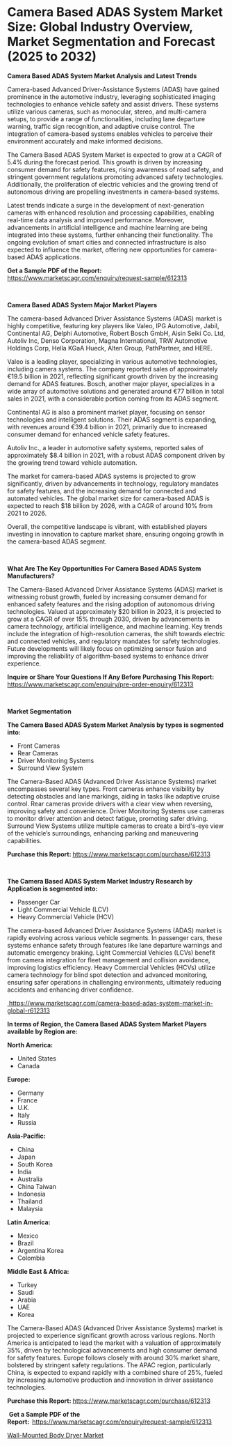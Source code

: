<p><h1>Camera Based ADAS System Market Size: Global Industry Overview, Market Segmentation and Forecast (2025 to 2032)</h1></p><p><strong>Camera Based ADAS System Market Analysis and Latest Trends</strong></p>
<p><p>Camera-based Advanced Driver-Assistance Systems (ADAS) have gained prominence in the automotive industry, leveraging sophisticated imaging technologies to enhance vehicle safety and assist drivers. These systems utilize various cameras, such as monocular, stereo, and multi-camera setups, to provide a range of functionalities, including lane departure warning, traffic sign recognition, and adaptive cruise control. The integration of camera-based systems enables vehicles to perceive their environment accurately and make informed decisions.</p><p>The Camera Based ADAS System Market is expected to grow at a CAGR of 5.4% during the forecast period. This growth is driven by increasing consumer demand for safety features, rising awareness of road safety, and stringent government regulations promoting advanced safety technologies. Additionally, the proliferation of electric vehicles and the growing trend of autonomous driving are propelling investments in camera-based systems.</p><p>Latest trends indicate a surge in the development of next-generation cameras with enhanced resolution and processing capabilities, enabling real-time data analysis and improved performance. Moreover, advancements in artificial intelligence and machine learning are being integrated into these systems, further enhancing their functionality. The ongoing evolution of smart cities and connected infrastructure is also expected to influence the market, offering new opportunities for camera-based ADAS applications.</p></p>
<p><strong>Get a Sample PDF of the Report:&nbsp;</strong> <a href="https://www.marketscagr.com/enquiry/request-sample/612313?utm_campaign=2990&utm_medium=2&utm_source=Github&utm_content=ia&utm_term=29032025&utm_id=camera-based-adas-system">https://www.marketscagr.com/enquiry/request-sample/612313</a></p>
<p>&nbsp;</p>
<p><strong>Camera Based ADAS System Major Market Players</strong></p>
<p><p>The camera-based Advanced Driver Assistance Systems (ADAS) market is highly competitive, featuring key players like Valeo, IPG Automotive, Jabil, Continental AG, Delphi Automotive, Robert Bosch GmbH, Aisin Seiki Co. Ltd, Autoliv Inc, Denso Corporation, Magna International, TRW Automotive Holdings Corp, Hella KGaA Hueck, Alten Group, PathPartner, and HERE.</p><p>Valeo is a leading player, specializing in various automotive technologies, including camera systems. The company reported sales of approximately €19.5 billion in 2021, reflecting significant growth driven by the increasing demand for ADAS features. Bosch, another major player, specializes in a wide array of automotive solutions and generated around €77 billion in total sales in 2021, with a considerable portion coming from its ADAS segment. </p><p>Continental AG is also a prominent market player, focusing on sensor technologies and intelligent solutions. Their ADAS segment is expanding, with revenues around €39.4 billion in 2021, primarily due to increased consumer demand for enhanced vehicle safety features.</p><p>Autoliv Inc., a leader in automotive safety systems, reported sales of approximately $8.4 billion in 2021, with a robust ADAS component driven by the growing trend toward vehicle automation.</p><p>The market for camera-based ADAS systems is projected to grow significantly, driven by advancements in technology, regulatory mandates for safety features, and the increasing demand for connected and automated vehicles. The global market size for camera-based ADAS is expected to reach $18 billion by 2026, with a CAGR of around 10% from 2021 to 2026.</p><p>Overall, the competitive landscape is vibrant, with established players investing in innovation to capture market share, ensuring ongoing growth in the camera-based ADAS segment.</p></p>
<p>&nbsp;</p>
<p><strong>What Are The Key Opportunities For Camera Based ADAS System Manufacturers?</strong></p>
<p><p>The Camera-Based Advanced Driver Assistance Systems (ADAS) market is witnessing robust growth, fueled by increasing consumer demand for enhanced safety features and the rising adoption of autonomous driving technologies. Valued at approximately $20 billion in 2023, it is projected to grow at a CAGR of over 15% through 2030, driven by advancements in camera technology, artificial intelligence, and machine learning. Key trends include the integration of high-resolution cameras, the shift towards electric and connected vehicles, and regulatory mandates for safety technologies. Future developments will likely focus on optimizing sensor fusion and improving the reliability of algorithm-based systems to enhance driver experience.</p></p>
<p><strong>Inquire or Share Your Questions If Any Before Purchasing This Report:</strong> <a href="https://www.marketscagr.com/enquiry/pre-order-enquiry/612313?utm_campaign=2990&utm_medium=2&utm_source=Github&utm_content=ia&utm_term=29032025&utm_id=camera-based-adas-system">https://www.marketscagr.com/enquiry/pre-order-enquiry/612313</a></p>
<p>&nbsp;</p>
<p><strong>Market Segmentation</strong></p>
<p><strong>The Camera Based ADAS System Market Analysis by types is segmented into:</strong></p>
<p><ul><li>Front Cameras</li><li>Rear Cameras</li><li>Driver Monitoring Systems</li><li>Surround View System</li></ul></p>
<p><p>The Camera-Based ADAS (Advanced Driver Assistance Systems) market encompasses several key types. Front cameras enhance visibility by detecting obstacles and lane markings, aiding in tasks like adaptive cruise control. Rear cameras provide drivers with a clear view when reversing, improving safety and convenience. Driver Monitoring Systems use cameras to monitor driver attention and detect fatigue, promoting safer driving. Surround View Systems utilize multiple cameras to create a bird's-eye view of the vehicle’s surroundings, enhancing parking and maneuvering capabilities.</p></p>
<p><strong>Purchase this Report:&nbsp;</strong><a href="https://www.marketscagr.com/purchase/612313?utm_campaign=2990&utm_medium=2&utm_source=Github&utm_content=ia&utm_term=29032025&utm_id=camera-based-adas-system">https://www.marketscagr.com/purchase/612313</a></p>
<p>&nbsp;</p>
<p><strong>The Camera Based ADAS System Market Industry Research by Application is segmented into:</strong></p>
<p><ul><li>Passenger Car</li><li>Light Commercial Vehicle (LCV)</li><li>Heavy Commercial Vehicle (HCV)</li></ul></p>
<p><p>The camera-based Advanced Driver Assistance Systems (ADAS) market is rapidly evolving across various vehicle segments. In passenger cars, these systems enhance safety through features like lane departure warnings and automatic emergency braking. Light Commercial Vehicles (LCVs) benefit from camera integration for fleet management and collision avoidance, improving logistics efficiency. Heavy Commercial Vehicles (HCVs) utilize camera technology for blind spot detection and advanced monitoring, ensuring safer operations in challenging environments, ultimately reducing accidents and enhancing driver confidence.</p></p>
<p><a href="https://www.marketscagr.com/camera-based-adas-system-market-in-global-r612313?utm_campaign=2990&utm_medium=2&utm_source=Github&utm_content=ia&utm_term=29032025&utm_id=camera-based-adas-system">&nbsp;https://www.marketscagr.com/camera-based-adas-system-market-in-global-r612313</a></p>
<p><strong>In terms of Region, the Camera Based ADAS System Market Players available by Region are:</strong></p>
<p>
    <p> <strong> North America: </strong>
        <ul>
            <li>United States</li>
            <li>Canada</li>
        </ul>
        </p> 
    <p> <strong> Europe: </strong>
        <ul>
            <li>Germany</li>
            <li>France</li>
            <li>U.K.</li>
            <li>Italy</li>
            <li>Russia</li>
        </ul>
        </p> 
    <p> <strong> Asia-Pacific: </strong>
        <ul>
            <li>China</li>
            <li>Japan</li>
            <li>South Korea</li>
            <li>India</li>
            <li>Australia</li>
            <li>China Taiwan</li>
            <li>Indonesia</li>
            <li>Thailand</li>
            <li>Malaysia</li>
        </ul>
        </p> 
    <p> <strong> Latin America: </strong>
        <ul>
            <li>Mexico</li>
            <li>Brazil</li>
            <li>Argentina Korea</li>
            <li>Colombia</li>
        </ul>
        </p> 
    <p> <strong> Middle East & Africa: </strong>
        <ul>
            <li>Turkey</li>
            <li>Saudi</li>
            <li>Arabia</li>
            <li>UAE</li>
            <li>Korea</li>
        </ul>
    </p>
    </p>
<p><p>The Camera-Based ADAS (Advanced Driver Assistance Systems) market is projected to experience significant growth across various regions. North America is anticipated to lead the market with a valuation of approximately 35%, driven by technological advancements and high consumer demand for safety features. Europe follows closely with around 30% market share, bolstered by stringent safety regulations. The APAC region, particularly China, is expected to expand rapidly with a combined share of 25%, fueled by increasing automotive production and innovation in driver assistance technologies.</p></p>
<p><strong>Purchase this Report: </strong><a href="https://www.marketscagr.com/purchase/612313?utm_campaign=2990&utm_medium=2&utm_source=Github&utm_content=ia&utm_term=29032025&utm_id=camera-based-adas-system">https://www.marketscagr.com/purchase/612313</a></p>
<p>&nbsp;<strong>Get a Sample PDF of the Report:&nbsp;&nbsp;</strong><a href="https://www.marketscagr.com/enquiry/request-sample/612313?utm_campaign=2990&utm_medium=2&utm_source=Github&utm_content=ia&utm_term=29032025&utm_id=camera-based-adas-system">https://www.marketscagr.com/enquiry/request-sample/612313</a></p>
<p><strong></strong></p>
<p><p><a href="https://github.com/scaseiargas/Market-Research-Report-List-1/blob/main/wall-mounted-body-dryer-market.md?utm_campaign=2990&utm_medium=2&utm_source=Github&utm_content=ia&utm_term=29032025&utm_id=camera-based-adas-system">Wall-Mounted Body Dryer Market</a></p></p>